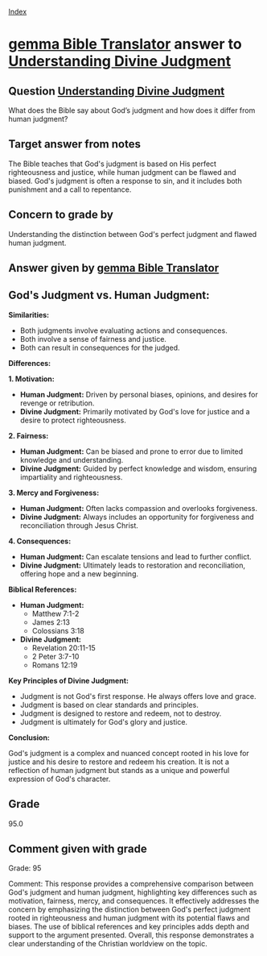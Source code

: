 
[Index](../../index.md)
# [gemma Bible Translator](../../answering_models/gemma_Bible_Translator.md) answer to [Understanding Divine Judgment](../../questions/Understanding_Divine_Judgment.md)

## Question [Understanding Divine Judgment](../../questions/Understanding_Divine_Judgment.md)
What does the Bible say about God’s judgment and how does it differ from human judgment?

## Target answer from notes
The Bible teaches that God's judgment is based on His perfect righteousness and justice, while human judgment can be flawed and biased. God's judgment is often a response to sin, and it includes both punishment and a call to repentance.

## Concern to grade by
Understanding the distinction between God's perfect judgment and flawed human judgment.

## Answer given by [gemma Bible Translator](../../answering_models/gemma_Bible_Translator.md)
## God's Judgment vs. Human Judgment:

**Similarities:**

* Both judgments involve evaluating actions and consequences.
* Both involve a sense of fairness and justice.
* Both can result in consequences for the judged.

**Differences:**

**1. Motivation:**

* **Human Judgment:** Driven by personal biases, opinions, and desires for revenge or retribution.
* **Divine Judgment:** Primarily motivated by God's love for justice and a desire to protect righteousness. 


**2. Fairness:**

* **Human Judgment:** Can be biased and prone to error due to limited knowledge and understanding.
* **Divine Judgment:** Guided by perfect knowledge and wisdom, ensuring impartiality and righteousness.


**3. Mercy and Forgiveness:**

* **Human Judgment:** Often lacks compassion and overlooks forgiveness.
* **Divine Judgment:** Always includes an opportunity for forgiveness and reconciliation through Jesus Christ.


**4. Consequences:**

* **Human Judgment:** Can escalate tensions and lead to further conflict.
* **Divine Judgment:** Ultimately leads to restoration and reconciliation, offering hope and a new beginning.


**Biblical References:**

* **Human Judgment:** 
    * Matthew 7:1-2
    * James 2:13
    * Colossians 3:18
* **Divine Judgment:**
    * Revelation 20:11-15
    * 2 Peter 3:7-10
    * Romans 12:19


**Key Principles of Divine Judgment:**

* Judgment is not God's first response. He always offers love and grace.
* Judgment is based on clear standards and principles.
* Judgment is designed to restore and redeem, not to destroy.
* Judgment is ultimately for God's glory and justice.


**Conclusion:**

God's judgment is a complex and nuanced concept rooted in his love for justice and his desire to restore and redeem his creation. It is not a reflection of human judgment but stands as a unique and powerful expression of God's character.

## Grade
95.0

## Comment given with grade
Grade: 95

Comment: This response provides a comprehensive comparison between God's judgment and human judgment, highlighting key differences such as motivation, fairness, mercy, and consequences. It effectively addresses the concern by emphasizing the distinction between God's perfect judgment rooted in righteousness and human judgment with its potential flaws and biases. The use of biblical references and key principles adds depth and support to the argument presented. Overall, this response demonstrates a clear understanding of the Christian worldview on the topic.
